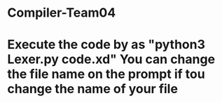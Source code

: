 # Compiler-Team04
# Execute the code by as "python3 Lexer.py code.xd" You can change the file name on the prompt if tou change the name of your file